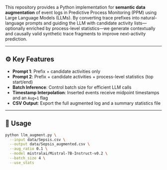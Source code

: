 This repository provides a Python implementation for **semantic data augmentation** of event logs in Predictive Process Monitoring (PPM) using Large Language Models (LLMs). By converting trace prefixes into natural-language prompts and guiding the LLM with candidate activity lists—optionally enriched by process-level statistics—we generate contextually and causally valid synthetic trace fragments to improve next-activity prediction.

---

## ⚙️ Key Features

- **Prompt 1**: Prefix + candidate activities only  
- **Prompt 2**: Prefix + candidate activities + process-level statistics (top start/end)  
- **Batch Inference**: Control batch size for efficient LLM calls  
- **Timestamp Interpolation**: Inserted events receive midpoint timestamps and an `Aug=1` flag  
- **CSV Output**: Export the full augmented log and a summary statistics file  

---

## 🚀 Usage

```bash
python llm_augment.py \
  --input data/Sepsis.csv \
  --output data/Sepsis_augmented.csv \
  --aug_ratio 0.1 \
  --model mistralai/Mistral-7B-Instruct-v0.2 \
  --batch_size 4 \
  --use_stats
